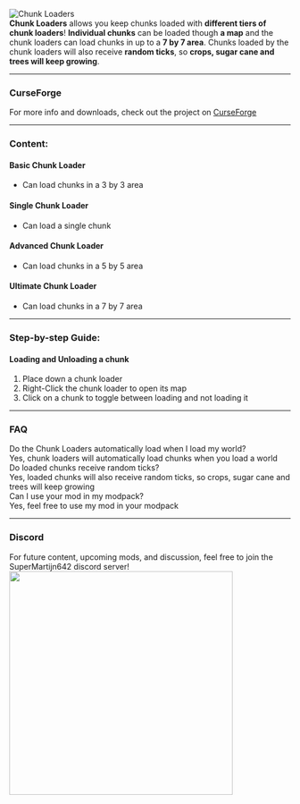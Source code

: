 ![Chunk Loaders](https://imgur.com/bbLz3Kt.png)  
**Chunk Loaders** allows you keep chunks loaded with **different tiers of chunk loaders**!
**Individual chunks** can be loaded though **a map** and the chunk loaders can load chunks in up to a **7 by 7 area**.
Chunks loaded by the chunk loaders will also receive **random ticks**, so **crops, sugar cane and trees will keep growing**.

---

### CurseForge
For more info and downloads, check out the project on [CurseForge](https://www.curseforge.com/minecraft/mc-mods/chunk-loaders)

---

### Content:

#### Basic Chunk Loader
- Can load chunks in a 3 by 3 area

#### Single Chunk Loader
- Can load a single chunk

#### Advanced Chunk Loader
- Can load chunks in a 5 by 5 area

#### Ultimate Chunk Loader
- Can load chunks in a 7 by 7 area

---

### Step-by-step Guide:

#### Loading and Unloading a chunk
1. Place down a chunk loader
2. Right-Click the chunk loader to open its map
3. Click on a chunk to toggle between loading and not loading it

---

### FAQ
Do the Chunk Loaders automatically load when I load my world?  
Yes, chunk loaders will automatically load chunks when you load a world  
Do loaded chunks receive random ticks?  
Yes, loaded chunks will also receive random ticks, so crops, sugar cane and trees will keep growing  
Can I use your mod in my modpack?  
Yes, feel free to use my mod in your modpack

---

### Discord
For future content, upcoming mods, and discussion, feel free to join the SuperMartijn642 discord server!  
[<img width='400' src='https://discord.com/assets/cb48d2a8d4991281d7a6a95d2f58195e.svg'>](https://discord.gg/QEbGyUYB2e)
